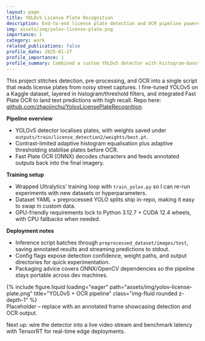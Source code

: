 ```yaml
---
layout: page
title: YOLOv5 License Plate Recognition
description: End-to-end license plate detection and OCR pipeline powered by YOLOv5 and Fast Plate OCR.
img: assets/img/yolov-license-plate.png
importance: 1
category: work
related_publications: false
profile_date: 2025-01-27
profile_importance: 1
profile_summary: Combined a custom YOLOv5 detector with histogram-boosted preprocessing and ONNX OCR to read plates end-to-end.
---
```


This project stitches detection, pre-processing, and OCR into a single script that reads license plates from noisy street captures. I fine-tuned YOLOv5 on a Kaggle dataset, layered in histogram/threshold filters, and integrated Fast Plate OCR to land text predictions with high recall. Repo here: [github.com/zhaojinchu/YolovLicensePlateRecognition](https://github.com/zhaojinchu/YolovLicensePlateRecognition).

**Pipeline overview**
- YOLOv5 detector localises plates, with weights saved under `outputs/train/license_detection2/weights/best.pt`.
- Contrast-limited adaptive histogram equalisation plus adaptive thresholding stabilise plates before OCR.
- Fast Plate OCR (ONNX) decodes characters and feeds annotated outputs back into the final imagery.

**Training setup**
- Wrapped Ultralytics’ training loop with `train_yolov.py` so I can re-run experiments with new datasets or hyperparameters.
- Dataset YAML + preprocessed YOLO splits ship in-repo, making it easy to swap in custom data.
- GPU-friendly requirements lock to Python 3.12.7 + CUDA 12.4 wheels, with CPU fallbacks when needed.

**Deployment notes**
- Inference script batches through `preprocessed_dataset/images/test`, saving annotated results and streaming predictions to stdout.
- Config flags expose detection confidence, weight paths, and output directories for quick experimentation.
- Packaging advice covers ONNX/OpenCV dependencies so the pipeline stays portable across dev machines.

<div class="row">
    <div class="col-sm mt-3 mt-md-0">
        {% include figure.liquid loading="eager" path="assets/img/yolov-license-plate.png" title="YOLOv5 + OCR pipeline" class="img-fluid rounded z-depth-1" %}
    </div>
</div>
<div class="caption">
    Placeholder – replace with an annotated frame showcasing detection and OCR output.
</div>

Next up: wire the detector into a live video stream and benchmark latency with TensorRT for real-time edge deployments.
